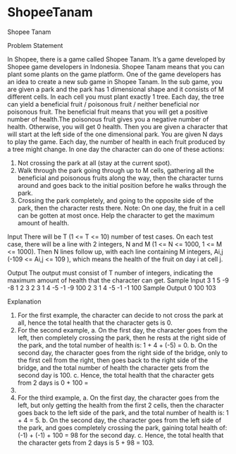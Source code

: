 # ShopeeTanam
Shopee Tanam

Problem Statement

In Shopee, there is a game called Shopee Tanam. It’s a game developed by Shopee
game developers in Indonesia. Shopee Tanam means that you can plant some plants
on the game platform. One of the game developers has an idea to create a new sub
game in Shopee Tanam. In the sub game, you are given a park and the park has 1
dimensional shape and it consists of M different cells. In each cell you must plant
exactly 1 tree. Each day, the tree can yield a beneficial fruit / poisonous fruit / neither
beneficial nor poisonous fruit. The beneficial fruit means that you will get a positive
number of health.The poisonous fruit gives you a negative number of health. Otherwise,
you will get 0 health.
Then you are given a character that will start at the left side of the one dimensional
park. You are given N days to play the game. Each day, the number of health in each
fruit produced by a tree might change. In one day the character can do one of these
actions:
1. Not crossing the park at all (stay at the current spot).
2. Walk through the park going through up to M cells, gathering all the beneficial
and poisonous fruits along the way, then the character turns around and goes
back to the initial position before he walks through the park.
3. Crossing the park completely, and going to the opposite side of the park, then the
character rests there.
Note: On one day, the fruit in a cell can be gotten at most once.
Help the character to get the maximum amount of health.

Input
There will be T (1 <= T <= 10) number of test cases. On each test case, there will be a
line with 2 integers, N and M (1 <= N <= 1000, 1 <= M <= 1000). Then N lines follow up,
with each line containing M integers, Ai,j (-109 <= Ai,j <= 109
), which means the health of
the fruit on day i at cell j.

Output
The output must consist of T number of integers, indicating the maximum amount of
health that the character can get.
Sample Input
3
1 5
-9 -8 1 2 3
2 3
1 4 -5
-1 -9 100
2 3
1 4 -5
-1 -1 100
Sample Output
0
100
103

Explanation
1. For the first example, the character can decide to not cross the park at all, hence
the total health that the character gets is 0.
2. For the second example,
a. On the first day, the character goes from the left, then completely crossing
the park, then he rests at the right side of the park, and the total number of
health is: 1 + 4 + (-5) = 0.
b. On the second day, the character goes from the right side of the bridge,
only to the first cell from the right, then goes back to the right side of the
bridge, and the total number of health the character gets from the second
day is 100.
c. Hence, the total health that the character gets from 2 days is 0 + 100 =
100.
3. For the third example,
a. On the first day, the character goes from the left, but only getting the
health from the first 2 cells, then the character goes back to the left side of
the park, and the total number of health is: 1 + 4 = 5.
b. On the second day, the character goes from the left side of the park, and
goes completely crossing the park, gaining total health of: (-1) + (-1) + 100
= 98 for the second day.
c. Hence, the total health that the character gets from 2 days is 5 + 98 = 103.
